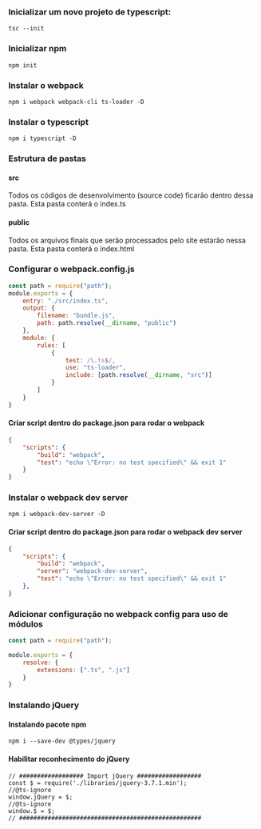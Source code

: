 ### Inicializar um novo projeto de typescript:
```console
tsc --init
```
### Inicializar npm
```console
npm init
```
### Instalar o webpack
```console
npm i webpack webpack-cli ts-loader -D
```
### Instalar o typescript
```console
npm i typescript -D
```

### Estrutura de pastas
#### src
Todos os códigos de desenvolvimento (source code) ficarão dentro dessa pasta. Esta pasta conterá o index.ts
#### public
Todos os arquivos finais que serão processados pelo site estarão nessa pasta. Esta pasta conterá o index.html

### Configurar o webpack.config.js
```js
const path = require("path");
module.exports = {
	entry: "./src/index.ts",
	output: {
		filename: "bundle.js",
		path: path.resolve(__dirname, "public")
	},
	module: {
		rules: [
			{
				test: /\.ts$/,
				use: "ts-loader",
				include: [path.resolve(__dirname, "src")]
			}
		]
	}
}
```
#### Criar script dentro do package.json para rodar o webpack
```json
{
	"scripts": {
		"build": "webpack",
		"test": "echo \"Error: no test specified\" && exit 1"
	}
}
```

### Instalar o webpack dev server
```console
npm i webpack-dev-server -D
```
#### Criar script dentro do package.json para rodar o webpack dev server
```json
{
	"scripts": {
		"build": "webpack",
		"server": "webpack-dev-server",
		"test": "echo \"Error: no test specified\" && exit 1"
	},
}
```

### Adicionar configuração no webpack config para uso de módulos
```js
const path = require("path");

module.exports = {
	resolve: {
		extensions: [".ts", ".js"]
	}
}
```

### Instalando jQuery
#### Instalando pacote npm
```console
npm i --save-dev @types/jquery
```
#### Habilitar reconhecimento do jQuery
```
// ################## Import jQuery ##################
const $ = require('./libraries/jquery-3.7.1.min');
//@ts-ignore
window.jQuery = $;
//@ts-ignore
window.$ = $;
// ###################################################
```
